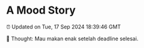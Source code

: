 # A Mood Story

⏰ Updated on Tue, 17 Sep 2024 18:39:46 GMT

💭 Thought: Mau makan enak setelah deadline selesai.

